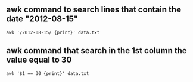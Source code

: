 ## awk command to search lines that contain the date "2012-08-15"
 ``` console
 awk '/2012-08-15/ {print}' data.txt
 ```

 
 ## awk command that search in the 1st column the value equal to 30
 ``` console
 awk '$1 == 30 {print}' data.txt
 ```
